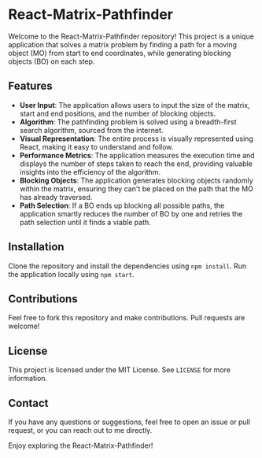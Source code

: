 # React-Matrix-Pathfinder

Welcome to the React-Matrix-Pathfinder repository! This project is a unique application that solves a matrix problem by finding a path for a moving object (MO) from start to end coordinates, while generating blocking objects (BO) on each step.

## Features
- **User Input**: The application allows users to input the size of the matrix, start and end positions, and the number of blocking objects.
- **Algorithm**: The pathfinding problem is solved using a breadth-first search algorithm, sourced from the internet. 
- **Visual Representation**: The entire process is visually represented using React, making it easy to understand and follow.
- **Performance Metrics**: The application measures the execution time and displays the number of steps taken to reach the end, providing valuable insights into the efficiency of the algorithm.
- **Blocking Objects**: The application generates blocking objects randomly within the matrix, ensuring they can't be placed on the path that the MO has already traversed.
- **Path Selection**: If a BO ends up blocking all possible paths, the application smartly reduces the number of BO by one and retries the path selection until it finds a viable path.

## Installation
Clone the repository and install the dependencies using `npm install`. Run the application locally using `npm start`.

## Contributions
Feel free to fork this repository and make contributions. Pull requests are welcome!

## License
This project is licensed under the MIT License. See `LICENSE` for more information.

## Contact
If you have any questions or suggestions, feel free to open an issue or pull request, or you can reach out to me directly.

Enjoy exploring the React-Matrix-Pathfinder!
